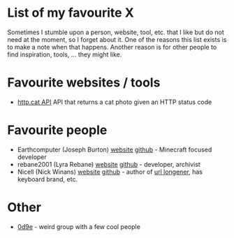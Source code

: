 # List of my favourite X
Sometimes I stumble upon a person, website, tool, etc. that I like but do not need at the moment, so I forget about it. One of the reasons this list exists is to make a note when that happens. Another reason is for other people to find inspiration, tools, ... they might like.

# Favourite websites / tools
- [http.cat API](https://http.cat/) API that returns a cat photo given an HTTP status code

# Favourite people
- Earthcomputer (Joseph Burton) [website](https://earthcomputer.net/) [github](https://github.com/Earthcomputer) - Minecraft focused developer
- rebane2001 (Lyra Rebane) [website](https://rebane2001.com/) [github](https://github.com/rebane2001) - developer, archivist
- Nicell (Nick Winans) [website](https://nick.winans.io/) [github](https://github.com/Nicell) - author of [url longener](https://loooooooooooooooooooooooooooooooooooooooooooooooooooooooooooooo.ng/), has keyboard brand, etc.

# Other
- [0d9e](https://0d9e.tech/) - weird group with a few cool people
